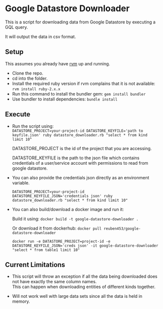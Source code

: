 # Google Datastore Downloader

This is a script for downloading data from Google Datastore by executing a GQL query.

It will output the data in csv format.

## Setup

This assumes you already have [rvm](https://rvm.io) up and running.

- Clone the repo.
- cd into the folder.
- Install the required ruby version if rvm complains that it is not available: `rvm install ruby-2.x.x`
- Run this command to install the bundler gem: `gem install bundler`
- Use bundler to install dependencies: `bundle install`

## Execute

- Run the script using:  
`DATASTORE_PROJECT=your-project-id DATASTORE_KEYFILE='path to keyfile.json' ruby datastore_downloader.rb "select * from kind limit 10"`  

    DATASTORE_PROJECT is the id of the project that you are accessing.

    DATASTORE_KEYFILE is the path to the json file which contains credentials of a
    user/service account with permissions to read from google datastore.

- You can also provide the credentials json directly as an environment variable.

    `DATASTORE_PROJECT=your-project-id DATASTORE_KEYFILE_JSON='credentials json' ruby datastore_downloader.rb "select * from kind limit 10"`

- You can also build/download a docker image and run it:

    Build it using: `docker build -t google-datastore-downloader .`

    Or download it from dockerhub: `docker pull reuben453/google-datastore-downloader`

    `docker run -e DATASTORE_PROJECT=project-id -e DATASTORE_KEYFILE_JSON='creds json' -it google-datastore-downloader "select * from table1 limit 10"`

## Current Limitations

- This script will throw an exception if all the data being downloaded does not have exactly the same column names.  
This can happen when downloading entities of different kinds together.

- Will not work well with large data sets since all the data is held in memory.